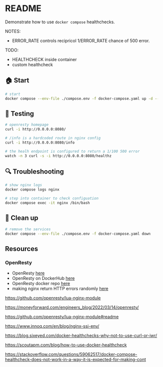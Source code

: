 # README

Demonstrate how to use `docker compose` healthchecks.  

NOTES:

* ERROR_RATE controls recipricol 1/ERROR_RATE chance of 500 error. 

TODO:

* HEALTHCHECK inside container
* custom healthcheck 

## 🏠 Start

```sh
# start 
docker compose --env-file ./compose.env -f docker-compose.yaml up -d --force-recreate
```

## 🧪 Testing

```sh
# openresty homepage
curl -i http://0.0.0.0:8080/

# /info is a hardcoded route in nginx config
curl -i http://0.0.0.0:8080/info  

# the healh endpoint is configured to return a 1/100 500 error
watch -n 3 curl -s -i http://0.0.0.0:8080/healthz   
```

## 🔍 Troubleshooting

```sh
# show nginx logs
docker compose logs nginx   

# step into container to check configuation
docker compose exec -it nginx /bin/bash   
```

## 🧼 Clean up

```sh
# remove the services
docker compose --env-file ./compose.env -f docker-compose.yaml down      
```

## Resources

### OpenResty

* OpenResty [here](https://openresty.com/en/)  
* OpenResty on DockerHub [here](https://hub.docker.com/r/openresty/openresty)
* OpenResty docker repo [here](https://github.com/openresty/docker-openresty)
* making nginx return HTTP errors randomly [here](https://adamo.wordpress.com/2021/04/21/making-nginx-return-http-errors-randomly/)

https://github.com/openresty/lua-nginx-module

https://moneyforward.com/engineers_blog/2022/03/14/openresty/

https://github.com/openresty/lua-nginx-module#readme

https://www.innoq.com/en/blog/nginx-ssi-env/

https://blog.sixeyed.com/docker-healthchecks-why-not-to-use-curl-or-iwr/

https://scoutapm.com/blog/how-to-use-docker-healthcheck

https://stackoverflow.com/questions/59062517/docker-compose-healthcheck-does-not-work-in-a-way-it-is-expected-for-making-cont

